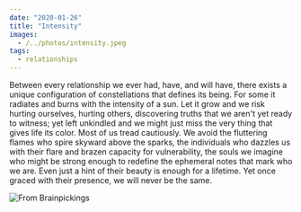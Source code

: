 ```yaml
---
date: "2020-01-26"
title: "Intensity"
images:
  - /../photos/intensity.jpeg
tags:
  - relationships
---
```


Between every relationship we ever had, have, and will have, there exists a unique configuration of constellations that defines its being. For some it radiates and burns with the intensity of a sun. Let it grow and we risk hurting ourselves, hurting others, discovering truths that we aren't yet ready to witness; yet left unkindled and we might just miss the very thing that gives life its color. Most of us tread cautiously. We avoid the fluttering flames who spire skyward above the sparks, the individuals who dazzles us with their flare and brazen capacity for vulnerability, the souls we imagine who might be strong enough to redefine the ephemeral notes that mark who we are. Even just a hint of their beauty is enough for a lifetime. Yet once graced with their presence, we will never be the same.

![From Brainpickings](/../photos/intensity.jpeg)
